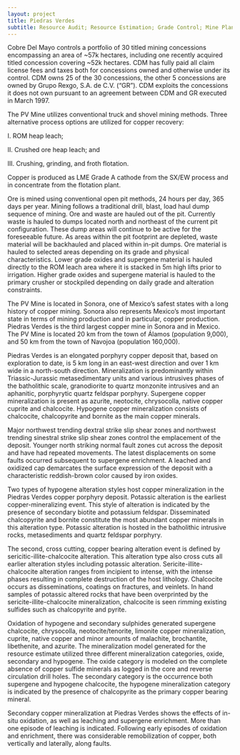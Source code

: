 ```yaml
---
layout: project
title: Piedras Verdes
subtitle: Resource Audit; Resource Estimation; Grade Control; Mine Planning 
---
```


Cobre Del Mayo controls a portfolio of 30 titled mining concessions
encompassing an area of \~57k hectares, including one recently acquired
titled concession covering \~52k hectares. CDM has fully paid all claim
license fees and taxes both for concessions owned and otherwise under
its control. CDM owns 25 of the 30 concessions, the other 5 concessions
are owned by Grupo Rexgo, S.A. de C.V. (“GR”). CDM exploits the
concessions it does not own pursuant to an agreement between CDM and GR
executed in March 1997.

The PV Mine utilizes conventional truck and shovel mining methods. Three
alternative process options are utilized for copper recovery:

I.  ROM heap leach;

II. Crushed ore heap leach; and

III. Crushing, grinding, and froth flotation.

Copper is produced as LME Grade A cathode from the SX/EW process and in
concentrate from the flotation plant.

Ore is mined using conventional open pit methods, 24 hours per day, 365
days per year. Mining follows a traditional drill, blast, load haul dump
sequence of mining. Ore and waste are hauled out of the pit. Currently
waste is hauled to dumps located north and northeast of the current pit
configuration. These dump areas will continue to be active for the
foreseeable future. As areas within the pit footprint are depleted,
waste material will be backhauled and placed within in-pit dumps. Ore
material is hauled to selected areas depending on its grade and physical
characteristics. Lower grade oxides and supergene material is hauled
directly to the ROM leach area where it is stacked in 5m high lifts
prior to irrigation. Higher grade oxides and supergene material is
hauled to the primary crusher or stockpiled depending on daily grade and
alteration constraints.

The PV Mine is located in Sonora, one of Mexico’s safest states with a
long history of copper mining. Sonora also represents Mexico’s most
important state in terms of mining production and in particular, copper
production. Piedras Verdes is the third largest copper mine in Sonora
and in Mexico. The PV Mine is located 20 km from the town of Álamos
(population 9,000), and 50 km from the town of Navojoa (population
160,000).

Piedras Verdes is an elongated porphyry copper deposit that, based on
exploration to date, is 5 km long in an east-west direction and over 1
km wide in a north-south direction. Mineralization is predominantly
within Triassic-Jurassic metasedimentary units and various intrusives
phases of the batholithic scale, granodiorite to quartz monzonite
intrusives and an aphanitic, porphyrytic quartz feldspar porphyry.
Supergene copper mineralization is present as azurite, neotocite,
chrysocolla, native copper cuprite and chalcocite. Hypogene copper
mineralization consists of chalcocite, chalcopyrite and bornite as the
main copper minerals.

Major northwest trending dextral strike slip shear zones and northwest
trending sinestral strike slip shear zones control the emplacement of
the deposit. Younger north striking normal fault zones cut across the
deposit and have had repeated movements. The latest displacements on
some faults occurred subsequent to supergene enrichment. A leached and
oxidized cap demarcates the surface expression of the deposit with a
characteristic reddish-brown color caused by iron oxides.

Two types of hypogene alteration styles host copper mineralization in
the Piedras Verdes copper porphyry deposit. Potassic alteration is the
earliest copper-mineralizing event. This style of alteration is
indicated by the presence of secondary biotite and potassium feldspar.
Disseminated chalcopyrite and bornite constitute the most abundant
copper minerals in this alteration type. Potassic alteration is hosted
in the batholithic intrusive rocks, metasediments and quartz feldspar
porphyry.

The second, cross cutting, copper bearing alteration event is defined by
sericitic-illite-chalcocite alteration. This alteration type also cross
cuts all earlier alteration styles including potassic alteration.
Sericite-illite-chalcocite alteration ranges from incipient to intense,
with the intense phases resulting in complete destruction of the host
lithology. Chalcocite occurs as disseminations, coatings on fractures,
and veinlets. In hand samples of potassic altered rocks that have been
overprinted by the sericite-illite-chalcocite mineralization, chalcocite
is seen rimming existing sulfides such as chalcopyrite and pyrite.

Oxidation of hypogene and secondary sulphides generated supergene
chalcocite, chrysocolla, neotocite/tenorite, limonite copper
mineralization, cuprite, native copper and minor amounts of malachite,
brochantite, libethenite, and azurite. The mineralization model
generated for the resource estimate utilized three different
mineralization categories, oxide, secondary and hypogene. The oxide
category is modeled on the complete absence of copper sulfide minerals
as logged in the core and reverse circulation drill holes. The secondary
category is the occurrence both supergene and hypogene chalcocite, the
hypogene mineralization category is indicated by the presence of
chalcopyrite as the primary copper bearing mineral.

Secondary copper mineralization at Piedras Verdes shows the effects of
in-situ oxidation, as well as leaching and supergene enrichment. More
than one episode of leaching is indicated. Following early episodes of
oxidation and enrichment, there was considerable remobilization of
copper, both vertically and laterally, along faults.
